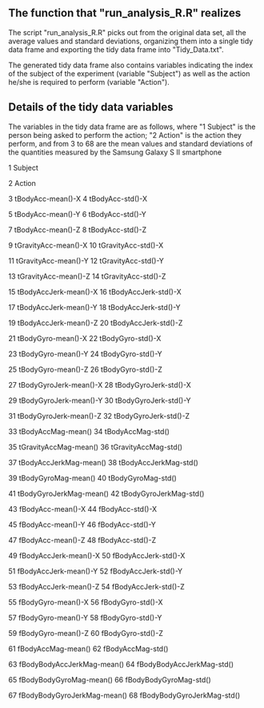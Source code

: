 
## The function that "run_analysis_R.R" realizes

The script "run_analysis_R.R" picks out from the original data set, all the average values and standard deviations, organizing them into a single tidy data frame and exporting the tidy data frame into "Tidy_Data.txt". 

The generated tidy data frame also contains variables indicating the index of the subject of the experiment (variable "Subject") as well as the action he/she is required to perform (variable "Action").




## Details of the tidy data variables

The variables in the tidy data frame are as follows, where "1 Subject" is the person being asked to perform the action; "2 Action" is the action they perform, and from 3 to 68 are the mean values and standard deviations of the quantities measured by the Samsung Galaxy S II smartphone

1 Subject

2 Action

3 tBodyAcc-mean()-X
4 tBodyAcc-std()-X

5 tBodyAcc-mean()-Y
6 tBodyAcc-std()-Y

7 tBodyAcc-mean()-Z
8 tBodyAcc-std()-Z

9 tGravityAcc-mean()-X
10 tGravityAcc-std()-X

11 tGravityAcc-mean()-Y
12 tGravityAcc-std()-Y

13 tGravityAcc-mean()-Z
14 tGravityAcc-std()-Z

15 tBodyAccJerk-mean()-X
16 tBodyAccJerk-std()-X

17 tBodyAccJerk-mean()-Y
18 tBodyAccJerk-std()-Y

19 tBodyAccJerk-mean()-Z
20 tBodyAccJerk-std()-Z

21 tBodyGyro-mean()-X
22 tBodyGyro-std()-X

23 tBodyGyro-mean()-Y
24 tBodyGyro-std()-Y

25 tBodyGyro-mean()-Z
26 tBodyGyro-std()-Z

27 tBodyGyroJerk-mean()-X
28 tBodyGyroJerk-std()-X

29 tBodyGyroJerk-mean()-Y
30 tBodyGyroJerk-std()-Y

31 tBodyGyroJerk-mean()-Z
32 tBodyGyroJerk-std()-Z

33 tBodyAccMag-mean()
34 tBodyAccMag-std()

35 tGravityAccMag-mean()
36 tGravityAccMag-std()

37 tBodyAccJerkMag-mean()
38 tBodyAccJerkMag-std()

39 tBodyGyroMag-mean()
40 tBodyGyroMag-std()

41 tBodyGyroJerkMag-mean()
42 tBodyGyroJerkMag-std()

43 fBodyAcc-mean()-X
44 fBodyAcc-std()-X

45 fBodyAcc-mean()-Y
46 fBodyAcc-std()-Y

47 fBodyAcc-mean()-Z
48 fBodyAcc-std()-Z

49 fBodyAccJerk-mean()-X
50 fBodyAccJerk-std()-X

51 fBodyAccJerk-mean()-Y
52 fBodyAccJerk-std()-Y

53 fBodyAccJerk-mean()-Z
54 fBodyAccJerk-std()-Z

55 fBodyGyro-mean()-X
56 fBodyGyro-std()-X

57 fBodyGyro-mean()-Y
58 fBodyGyro-std()-Y

59 fBodyGyro-mean()-Z
60 fBodyGyro-std()-Z

61 fBodyAccMag-mean()
62 fBodyAccMag-std()

63 fBodyBodyAccJerkMag-mean()
64 fBodyBodyAccJerkMag-std()

65 fBodyBodyGyroMag-mean()
66 fBodyBodyGyroMag-std()

67 fBodyBodyGyroJerkMag-mean()
68 fBodyBodyGyroJerkMag-std()
